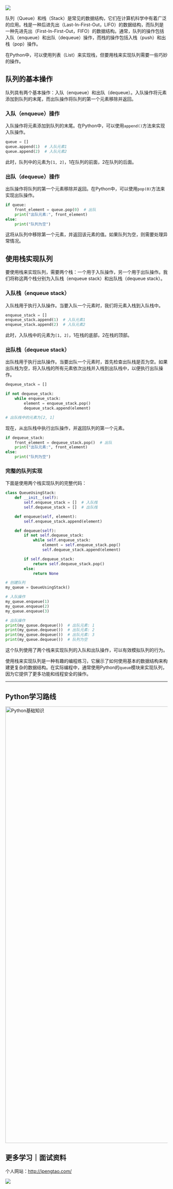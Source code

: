 ![](https://p.ipic.vip/cfnkto.png)

队列（Queue）和栈（Stack）是常见的数据结构，它们在计算机科学中有着广泛的应用。栈是一种后进先出（Last-In-First-Out，LIFO）的数据结构，而队列是一种先进先出（First-In-First-Out，FIFO）的数据结构。通常，队列的操作包括入队（enqueue）和出队（dequeue）操作，而栈的操作包括入栈（push）和出栈（pop）操作。

在Python中，可以使用列表（List）来实现栈，但要用栈来实现队列需要一些巧妙的操作。

## 队列的基本操作

队列具有两个基本操作：入队（enqueue）和出队（dequeue）。入队操作将元素添加到队列的末尾，而出队操作将队列的第一个元素移除并返回。

### 入队（enqueue）操作

入队操作将元素添加到队列的末尾。在Python中，可以使用`append()`方法来实现入队操作。

```python
queue = []
queue.append(1)  # 入队元素1
queue.append(2)  # 入队元素2
```

此时，队列中的元素为`[1, 2]`，1在队列的前面，2在队列的后面。

### 出队（dequeue）操作

出队操作将队列的第一个元素移除并返回。在Python中，可以使用`pop(0)`方法来实现出队操作。

```python
if queue:
    front_element = queue.pop(0)  # 出队
    print("出队元素:", front_element)
else:
    print("队列为空")
```

这将从队列中移除第一个元素，并返回该元素的值。如果队列为空，则需要处理异常情况。

## 使用栈实现队列

要使用栈来实现队列，需要两个栈：一个用于入队操作，另一个用于出队操作。我们将称这两个栈分别为入队栈（enqueue stack）和出队栈（dequeue stack）。

### 入队栈（enqueue stack）

入队栈用于执行入队操作。当要入队一个元素时，我们将元素入栈到入队栈中。

```python
enqueue_stack = []
enqueue_stack.append(1)  # 入队元素1
enqueue_stack.append(2)  # 入队元素2
```

此时，入队栈中的元素为`[1, 2]`，1在栈的底部，2在栈的顶部。

### 出队栈（dequeue stack）

出队栈用于执行出队操作。当要出队一个元素时，首先检查出队栈是否为空。如果出队栈为空，将入队栈的所有元素依次出栈并入栈到出队栈中，以便执行出队操作。

```python
dequeue_stack = []

if not dequeue_stack:
    while enqueue_stack:
        element = enqueue_stack.pop()
        dequeue_stack.append(element)

# 出队栈中的元素为[2, 1]
```

现在，从出队栈中执行出队操作，并返回队列的第一个元素。

```python
if dequeue_stack:
    front_element = dequeue_stack.pop()  # 出队
    print("出队元素:", front_element)
else:
    print("队列为空")
```

### 完整的队列实现

下面是使用两个栈实现队列的完整代码：

```python
class QueueUsingStack:
    def __init__(self):
        self.enqueue_stack = []  # 入队栈
        self.dequeue_stack = []  # 出队栈

    def enqueue(self, element):
        self.enqueue_stack.append(element)

    def dequeue(self):
        if not self.dequeue_stack:
            while self.enqueue_stack:
                element = self.enqueue_stack.pop()
                self.dequeue_stack.append(element)

        if self.dequeue_stack:
            return self.dequeue_stack.pop()
        else:
            return None

# 创建队列
my_queue = QueueUsingStack()

# 入队操作
my_queue.enqueue(1)
my_queue.enqueue(2)
my_queue.enqueue(3)

# 出队操作
print(my_queue.dequeue())  # 出队元素: 1
print(my_queue.dequeue())  # 出队元素: 2
print(my_queue.dequeue())  # 出队元素: 3
print(my_queue.dequeue())  # 队列为空
```

这个队列使用了两个栈来实现队列的入队和出队操作，可以有效模拟队列的行为。

使用栈来实现队列是一种有趣的编程练习，它展示了如何使用基本的数据结构来构建更复杂的数据结构。在实际编程中，通常使用Python的`queue`模块来实现队列，因为它提供了更多功能和线程安全的操作。

--- 

## Python学习路线

<img width="1357" alt="Python基础知识" src="https://github.com/sitinme/Python_study/assets/5089397/5df21811-fd10-43c1-9066-1b192262b268">

## 更多学习｜面试资料

个人网站：http://ipengtao.com/

![](https://p.ipic.vip/knbt3a.png)
